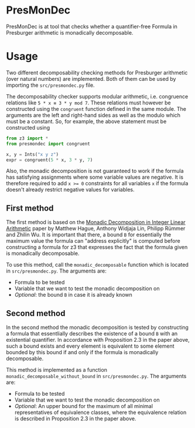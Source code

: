 # PresMonDec

PresMonDec is at tool that checks whether a quantifier-free Formula in Presburger arithmetic is monadically decomposable.

# Usage

Two different decomposability checking methods for Presburger arithmetic (over natural numbers) are implemented. Both of them can be used by importing the `src/presmondec.py` file.

The decomposability checker supports modular arithmetic, i.e. congruence relations like `5 * x ≡ 3 * y mod 7`. These relations must however be constructed using the `congruent` function defined in the same module.
The arguments are the left and right-hand sides as well as the modulo which must be a constant. So, for example, the above statement must be constructed using
```python
from z3 import *
from presmondec import congruent

x, y = Ints("x y z")
expr = congruent(5 * x, 3 * y, 7)
```
Also, the monadic decomposition is not guaranteed to work if the formula has satisfying assignments where some variable values are negative.
It is therefore required to add `x >= 0` constraints for all variables `x` if the formula doesn't already restrict negative values for variables. 

## First method

The first method is based on the [Monadic Decomposition in Integer Linear Arithmetic](https://arxiv.org/abs/2004.12371) paper by Matthew Hague, Anthony Widjaja Lin, Philipp Rümmer and Zhilin Wu.
It is important that there, a bound `B` for essentially the maximum value the formula can "address explicitly" is computed before constructing a formula for z3 that expresses the fact that the formula given is monadically decomposable.

To use this method, call the `monadic_decomposable` function which is located in `src/presmondec.py`.
The arguments are:
* Formula to be tested
* Variable that we want to test the monadic decomposition on
* *Optional*: the bound `B` in case it is already known

## Second method

In the second method the monadic decomposition is tested by constructing a formula that essentlially describes the existence of a bound `B` with an existential quantifier.
In accordance with Proposition 2.3 in the paper above, such a bound exists and every element is equivalent to some element bounded by this bound if and only if the formula is monadically decomposable.

This method is implemented as a function `monadic_decomposable_without_bound` in `src/presmondec.py`. The arguments are:
* Formula to be tested
* Variable that we want to test the monadic decomposition on
* *Optional*: An upper bound for the maximum of all minimal representatives of equivalence classes, where the equivalence relation is described in Proposition 2.3 in the paper above.